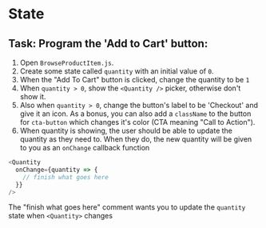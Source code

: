 # State

## Task: Program the 'Add to Cart' button:

1. Open `BrowseProductItem.js`.
2. Create some state called `quantity` with an initial value of `0`.
3. When the "Add To Cart" button is clicked, change the quantity to be `1`
4. When `quantity > 0`, show the `<Quantity />` picker, otherwise don't show it.
5. Also when `quantity > 0`, change the button's label to be 'Checkout' and give it an icon. As a bonus, you can also add a `className` to the button for `cta-button` which changes it's color (CTA meaning "Call to Action").
6. When quantity is showing, the user should be able to update the quantity as they need to. When they do, the new quantity will be given to you as an `onChange` callback function

```js
<Quantity
  onChange={quantity => {
    // finish what goes here
  }}
/>
```

The "finish what goes here" comment wants you to update the `quantity` state when `<Quantity>` changes
